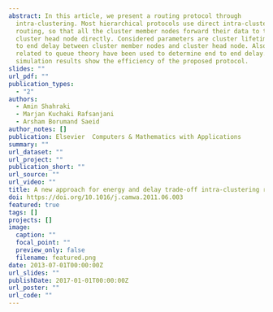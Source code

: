 ```yaml
---
abstract: In this article, we present a routing protocol through
  intra-clustering. Most hierarchical protocols use direct intra-cluster
  routing, so that all the cluster member nodes forward their data to the
  cluster head node directly. Considered parameters are cluster lifetime and end
  to end delay between cluster member nodes and cluster head node. Also, rules
  related to queue theory have been used to determine end to end delay. At last,
  simulation results show the efficiency of the proposed protocol.
slides: ""
url_pdf: ""
publication_types:
  - "2"
authors:
  - Amin Shahraki
  - Marjan Kuchaki Rafsanjani
  - Arsham Borumand Saeid
author_notes: []
publication: Elsevier  Computers & Mathematics with Applications
summary: ""
url_dataset: ""
url_project: ""
publication_short: ""
url_source: ""
url_video: ""
title: A new approach for energy and delay trade-off intra-clustering routing in WSNs
doi: https://doi.org/10.1016/j.camwa.2011.06.003
featured: true
tags: []
projects: []
image:
  caption: ""
  focal_point: ""
  preview_only: false
  filename: featured.png
date: 2013-07-01T00:00:00Z
url_slides: ""
publishDate: 2017-01-01T00:00:00Z
url_poster: ""
url_code: ""
---
```

